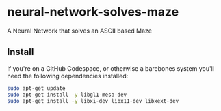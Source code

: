 # neural-network-solves-maze

A Neural Network that solves an ASCII based Maze


## Install

If you're on a GitHub Codespace, or otherwise a barebones system you'll need the following dependencies installed:

```sh
sudo apt-get update
sudo apt-get install -y libgl1-mesa-dev
sudo apt-get install -y libxi-dev libx11-dev libxext-dev
```